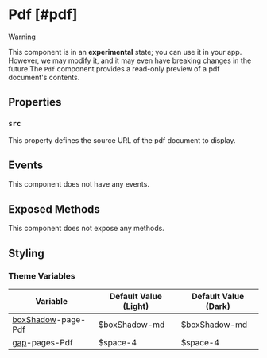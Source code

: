 # Pdf [#pdf]

>[!WARNING]
> This component is in an **experimental** state; you can use it in your app. However, we may modify it, and it may even have breaking changes in the future.The `Pdf` component provides a read-only preview of a pdf document's contents.

## Properties

### `src`

This property defines the source URL of the pdf document to display.

## Events

This component does not have any events.

## Exposed Methods

This component does not expose any methods.

## Styling

### Theme Variables

| Variable | Default Value (Light) | Default Value (Dark) |
| --- | --- | --- |
| [boxShadow](../styles-and-themes/common-units/#boxShadow)-page-Pdf | $boxShadow-md | $boxShadow-md |
| [gap](../styles-and-themes/common-units/#size)-pages-Pdf | $space-4 | $space-4 |
